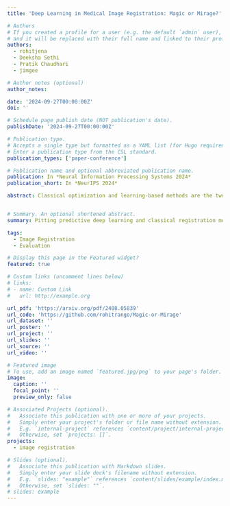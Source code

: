 ```yaml
---
title: 'Deep Learning in Medical Image Registration: Magic or Mirage?'

# Authors
# If you created a profile for a user (e.g. the default `admin` user), write the username (folder name) here
# and it will be replaced with their full name and linked to their profile.
authors:
  - rohitjena
  - Deeksha Sethi
  - Pratik Chaudhari
  - jimgee

# Author notes (optional)
author_notes:

date: '2024-09-27T00:00:00Z'
doi: ''

# Schedule page publish date (NOT publication's date).
publishDate: '2024-09-27T00:00:00Z'

# Publication type.
# Accepts a single type but formatted as a YAML list (for Hugo requirements).
# Enter a publication type from the CSL standard.
publication_types: ['paper-conference']

# Publication name and optional abbreviated publication name.
publication: In *Neural Information Processing Systems 2024*
publication_short: In *NeurIPS 2024*

abstract: Classical optimization and learning-based methods are the two reigning paradigms in deformable image registration. While optimization-based methods boast generalizability across modalities and robust performance, learning-based methods promise peak performance, incorporating weak supervision and amortized optimization. However, the exact conditions for either paradigm to perform well over the other are shrouded and not explicitly outlined in the existing literature. In this paper, we make an explicit correspondence between the mutual information of the distribution of per-pixel intensity and labels, and the performance of classical registration methods. This strong correlation hints to the fact that architectural designs in learning-based methods is unlikely to affect this correlation, and therefore, the performance of learning-based methods. This hypothesis is thoroughly validated with state-of-the-art classical and learning-based methods. However, learning-based methods with weak supervision can perform high-fidelity intensity and label registration, which is not possible with classical methods. Next, we show that this high-fidelity feature learning does not translate to invariance to domain shift, and learning-based methods are sensitive to such changes in the data distribution. Finally, we propose a general recipe to choose the best paradigm for a given registration problem, based on these observations.


# Summary. An optional shortened abstract.
summary: Pitting predictive deep learning and classical registration methods on unsupervised performance and out-of-distribution generalization.

tags:
  - Image Registration
  - Evaluation

# Display this page in the Featured widget?
featured: true

# Custom links (uncomment lines below)
# links:
# - name: Custom Link
#   url: http://example.org

url_pdf: 'https://arxiv.org/pdf/2408.05839'
url_code: 'https://github.com/rohitrango/Magic-or-Mirage'
url_dataset: ''
url_poster: ''
url_project: ''
url_slides: ''
url_source: ''
url_video: ''

# Featured image
# To use, add an image named `featured.jpg/png` to your page's folder.
image:
  caption: ''
  focal_point: ''
  preview_only: false

# Associated Projects (optional).
#   Associate this publication with one or more of your projects.
#   Simply enter your project's folder or file name without extension.
#   E.g. `internal-project` references `content/project/internal-project/index.md`.
#   Otherwise, set `projects: []`.
projects:
  - image registration

# Slides (optional).
#   Associate this publication with Markdown slides.
#   Simply enter your slide deck's filename without extension.
#   E.g. `slides: "example"` references `content/slides/example/index.md`.
#   Otherwise, set `slides: ""`.
# slides: example
---
```


<!-- {{% callout note %}}
Click the _Cite_ button above to demo the feature to enable visitors to import publication metadata into their reference management software.
{{% /callout %}}

{{% callout note %}}
Create your slides in Markdown - click the _Slides_ button to check out the example.
{{% /callout %}}

Add the publication's **full text** or **supplementary notes** here. You can use rich formatting such as including [code, math, and images](https://docs.hugoblox.com/content/writing-markdown-latex/). -->
